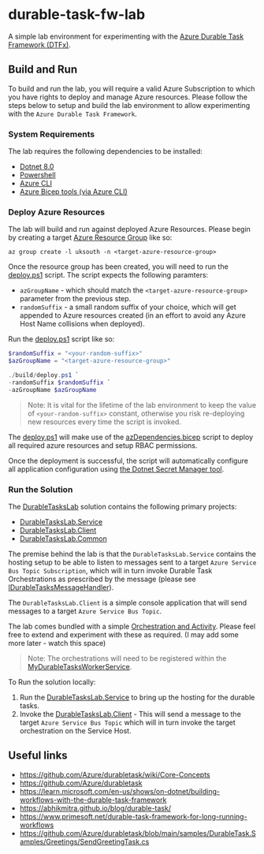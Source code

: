 # durable-task-fw-lab
A simple lab environment for experimenting with the [Azure Durable Task Framework (DTFx)](https://github.com/Azure/durabletask/tree/main).

## Build and Run

To build and run the lab, you will require a valid Azure Subscription to which you have rights to deploy and manage Azure resources. Please follow the steps below to setup and build the lab environment to allow experimenting with the `Azure Durable Task Framework`.

### System Requirements

The lab requires the following dependencies to be installed:

* [Dotnet 8.0](https://dotnet.microsoft.com/en-us/download/dotnet/8.0)
* [Powershell](https://learn.microsoft.com/en-us/powershell/scripting/install/installing-powershell?view=powershell-7.4)
* [Azure CLI](https://learn.microsoft.com/en-us/cli/azure/install-azure-cli)
* [Azure Bicep tools (via Azure CLI)](https://learn.microsoft.com/en-us/azure/azure-resource-manager/bicep/install#azure-cli)

### Deploy Azure Resources

The lab will build and run against deployed Azure Resources. Please begin by creating a target [Azure Resource Group](https://learn.microsoft.com/en-us/cli/azure/group?view=azure-cli-latest#az-group-create) like so:

```azurecli
az group create -l uksouth -n <target-azure-resource-group>
```

Once the resource group has been created, you will need to run the [deploy.ps1](./build/deploy.ps1) script. The script expects the following paramters:

* `azGroupName` - which should match the `<target-azure-resource-group>` parameter from the previous step.
* `randomSuffix` - a small random suffix of your choice, which will get appended to Azure resources created (in an effort to avoid any Azure Host Name collisions when deployed).


Run the [deploy.ps1](./build/deploy.ps1) script like so:

```powershell
$randomSuffix = "<your-random-suffix>"
$azGroupName = "<target-azure-resource-group>"

./build/deploy.ps1 `
-randomSuffix $randomSuffix `
-azGroupName $azGroupName
```

> Note: It is vital for the lifetime of the lab environment to keep the value of `<your-random-suffix>` constant, otherwise you risk re-deploying new resources every time the script is invoked.

The [deploy.ps1](./build/deploy.ps1) will make use of the [azDependencies.bicep](./build/bicep/azDependencies.bicep) script to deploy all required azure resources and setup RBAC permissions.

Once the deployment is successful, the script will automatically configure all application configuration using [the Dotnet Secret Manager tool](https://learn.microsoft.com/en-us/aspnet/core/security/app-secrets?view=aspnetcore-8.0&tabs=windows#secret-manager).

### Run the Solution

The [DurableTasksLab](./src/DurableTasksLab.sln) solution contains the following primary projects:

* [DurableTasksLab.Service](./src/DurableTasksLab.Service/DurableTasksLab.Service.csproj)
* [DurableTasksLab.Client](./src/DurableTasksLab.Client/DurableTasksLab.Client.csproj)
* [DurableTasksLab.Common](./src/DurableTasksLab.Common/DurableTasksLab.Common.csproj)

The premise behind the lab is that the `DurableTasksLab.Service` contains the hosting setup to be able to listen to messages sent to a target `Azure Service Bus Topic Subscription`, which will in turn invoke Durable Task Orchestrations as prescribed by the message (please see [IDurableTasksMessageHandler](./src/DurableTasksLab.Common/Subscriber/IDurableTasksMessageHandler.cs)).

The `DurableTasksLab.Client` is a simple console application that will send messages to a target `Azure Service Bus Topic`.

The lab comes bundled with a simple [Orchestration and Activity](./src/DurableTasksLab.Common/DTfx/Orchestrations/). Please feel free to extend and experiment with these as required. (I may add some more later - watch this space)

> Note: The orchestrations will need to be registered within the [MyDurableTasksWorkerService](./src/DurableTasksLab.Common/Subscriber/MyDurableTasksWorkerService.cs).

To Run the solution locally:

1. Run the [DurableTasksLab.Service](./src/DurableTasksLab.Service/DurableTasksLab.Service.csproj) to bring up the hosting for the durable tasks.
1. Invoke the [DurableTasksLab.Client](./src/DurableTasksLab.Client/DurableTasksLab.Client.csproj) - This will send a message to the target `Azure Service Bus Topic` which will in turn invoke the target orchestration on the Service Host. 

## Useful links
* https://github.com/Azure/durabletask/wiki/Core-Concepts
* https://github.com/Azure/durabletask
* https://learn.microsoft.com/en-us/shows/on-dotnet/building-workflows-with-the-durable-task-framework
* https://abhikmitra.github.io/blog/durable-task/
* https://www.primesoft.net/durable-task-framework-for-long-running-workflows
* https://github.com/Azure/durabletask/blob/main/samples/DurableTask.Samples/Greetings/SendGreetingTask.cs